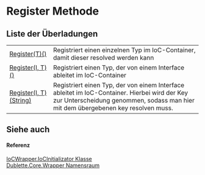 # Register Methode


## Liste der Überladungen
<table>
<tr>
<td><a href="M_Dublette_Core_Wrapper_IoCWrapper_IoCInitializator_Register__1.md">Register(T)()</a></td>
<td>Registriert einen einzelnen Typ im IoC-Container, damit dieser resolved werden kann</td></tr>
<tr>
<td><a href="M_Dublette_Core_Wrapper_IoCWrapper_IoCInitializator_Register__2.md">Register(I, T)()</a></td>
<td>Registriert einen Typ, der von einem Interface ableitet im IoC-Container</td></tr>
<tr>
<td><a href="M_Dublette_Core_Wrapper_IoCWrapper_IoCInitializator_Register__2_1.md">Register(I, T)(String)</a></td>
<td>Registriert einen Typ, der von einem Interface ableitet im IoC-Container. Hierbei wird der Key zur Unterscheidung genommen, sodass man hier mit dem übergebenen key resolven muss.</td></tr>
</table>

## Siehe auch


#### Referenz
<a href="T_Dublette_Core_Wrapper_IoCWrapper_IoCInitializator.md">IoCWrapper.IoCInitializator Klasse</a>  
<a href="N_Dublette_Core_Wrapper.md">Dublette.Core.Wrapper Namensraum</a>  
